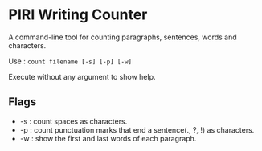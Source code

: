# PIRI Writing Counter

A command-line tool for counting paragraphs, sentences, words and characters.

Use : `count filename [-s] [-p] [-w]`

Execute without any argument to show help.

## Flags
- -s : count spaces as characters.
- -p : count punctuation marks that end a sentence(., ?, !) as characters.
- -w : show the first and last words of each paragraph.
